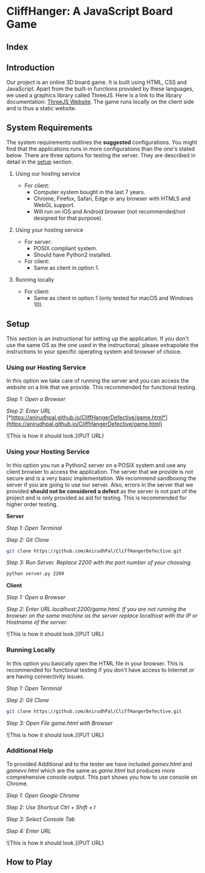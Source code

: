 CliffHanger: A JavaScript Board Game
===

Index
---

Introduction
---

Our project is an online 3D board game. It is built using HTML, CSS and JavaScript. Apart from the built-in functions provided by these languages, we used a graphics library called ThreeJS. Here is a link to the library documentation: [ThreeJS Website](https://threejs.org/). The game runs locally on the client side and is thus a static website.

System Requirements
---

The system requirements outlines the **suggested** configurations. You might find that the applications runs in more configurations than the one's stated below. There are three options for testing the server. They are described in detail in the [setup]() section.

1. Using our hosting service
    * For client:
        * Computer system bought in the last 7 years.
        * Chrome, Firefox, Safari, Edge or any browser with HTML5 and WebGL support.
        * Will run on iOS and Android browser (not recommended/not designed for that purpose).

2. Using your hosting service
    * For server:
        * POSIX compliant system.
        * Should have Python2 installed.
    * For client:
        * Same as client in option 1.

3. Running locally
    * For client:
        * Same as client in option 1 (only tested for macOS and Windows 10).

Setup
---

This section is an instructional for setting up the application. If you don't use the same OS as the one used in the instructional; please extrapolate the instructions to your specific operating system and browser of choice.

### Using our Hosting Service

In this option we take care of running the server and you can access the website on a link that we provide. This recommended for functional testing.

*Step 1: Open a Browser*

*Step 2: Enter URL* [*https://anirudhpal.github.io/CliffHangerDefective/game.html*](https://anirudhpal.github.io/CliffHangerDefective/game.html)

![This is how it should look.](PUT URL)

### Using your Hosting Service

In this option you run a Python2 server on a POSIX system and use any client browser to access the application. The server that we provide is not secure and is a very basic implementation. We recommend sandboxing the server if you are going to use our server. Also, errors in the server that we provided **should not be considered a defect** as the server is not part of the project and is only provided as aid for testing. This is recommended for higher order testing.

**Server**

*Step 1: Open Terminal*

*Step 2: Git Clone*

```bash
git clone https://github.com/AnirudhPal/CliffHangerDefective.git
```

*Step 3: Run Server. Replace 2200 with the port number of your choosing.*

```bash
python server.py 2200
```

**Client**

*Step 1: Open a Browser*

*Step 2: Enter URL localhost:2200/game.html. If you are not running the browser on the same machine as the server replace localhost with the IP or Hostname of the server.*

![This is how it should look.](PUT URL)

### Running Locally

In this option you basically open the HTML file in your browser. This is recommended for functional testing if you don't have access to Internet or are having connectivity issues.

*Step 1: Open Terminal*

*Step 2: Git Clone*

```bash
git clone https://github.com/AnirudhPal/CliffHangerDefective.git
```

*Step 3: Open File game.html with Browser*

![This is how it should look.](PUT URL)

### Additional Help

To provided Additional aid to the tester we have included *gamev.html* and *gamevv.html* which are the same as *game.html* but produces more comprehensive console output. This part shows you how to use console on Chrome.

*Step 1: Open Google Chrome*

*Step 2: Use Shortcut Ctrl + Shift + I*

*Step 3: Select Console Tab*

*Step 4: Enter URL*

![This is how it should look.](PUT URL)

How to Play
---
